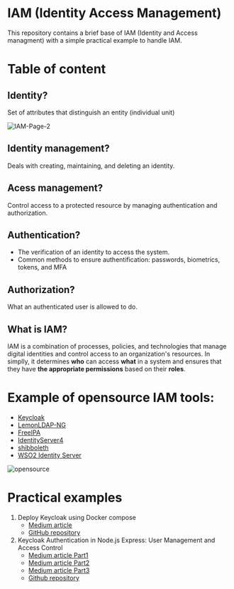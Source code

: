 # IAM (Identity Access Management)
This repository contains a brief base of IAM (Identity and Access managment) with a simple practical example to handle IAM.
# Table of content

## Identity?

Set of attributes that distinguish an entity (individual unit)

![IAM-Page-2](https://github.com/Kenzaelmarchouk/IAM/assets/122173924/a52a5efa-9a01-43fd-8551-ca2457b500b9)
## Identity management?
Deals with creating, maintaining, and deleting an identity.

## Acess management?

Control access to a protected resource by managing authentication and authorization.

## Authentication?
- The verification of an identity to access the system.
- Common methods to ensure authentification: passwords, biometrics, tokens, and MFA
## Authorization?
What an authenticated user is allowed to do.
## What is IAM?
IAM is a combination of processes, policies, and technologies that manage digital identities and control access to an organization's resources. In simplly, it determines **who** can access **what** in a system and ensures that they have **the appropriate permissions** based on their **roles**.

# Example of opensource IAM tools:

* [Keycloak](https://www.keycloak.org/)
* [LemonLDAP-NG](https://lemonldap-ng.org/)
* [FreeIPA](https://www.freeipa.org/)
* [IdentityServer4](https://identityserver4.readthedocs.io/en/latest/)
* [shibboleth](https://www.shibboleth.net/)
* [WSO2 Identity Server](https://wso2.com/)
  
![opensource](https://github.com/Kenzaelmarchouk/IAM/assets/122173924/4ed259fc-a36a-48f5-965b-0650adb01888)

# Practical examples
1. Deploy Keycloak using Docker compose
   - [Medium article](https://medium.com/@kenzamarchouk/deploying-keycloak-with-docker-38fe36f34b95)
   - [GitHub repository](https://github.com/Kenzaelmarchouk/Keycloak)
3. Keycloak Authentication in Node.js Express: User Management and Access Control
   - [Medium article Part1](https://medium.com/@kenzamarchouk/keycloak-authentication-in-node-js-express-user-management-and-access-control-part1-0c3370c75838)
   - [Medium article Part2](https://medium.com/@kenzamarchouk/keycloak-authentication-in-node-js-express-user-management-and-access-control-part2-e7d1dc6391f9)
   - [Medium article Part3](https://medium.com/@kenzamarchouk/keycloak-authentication-in-node-js-express-user-management-and-access-control-part3-950b6aad1353)
   - [Github repository](https://github.com/Kenzaelmarchouk/KeycloakApp)
